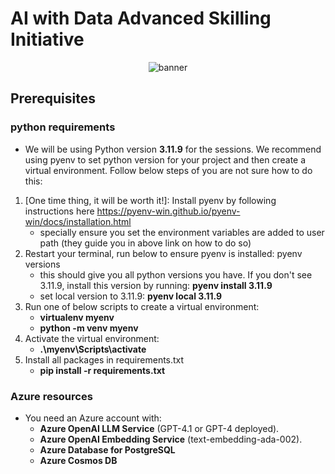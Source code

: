# **AI with Data Advanced Skilling Initiative**

<div align="center">
  <img src="https://raw.githubusercontent.com/mehrsa/AI_with_DB/refs/heads/main/banner_image.png?token=GHSAT0AAAAAADBR4Q3SRXFS735LIIAHF4242CIGHXQ" alt="banner">
</div>

## Prerequisites 

### python requirements

- We will be using Python version **3.11.9** for the sessions. We recommend using pyenv to set python version for your project and then create a virtual environment. Follow below steps of you are not sure how to do this:
1. [One time thing, it will be worth it!]: Install pyenv by following instructions here https://pyenv-win.github.io/pyenv-win/docs/installation.html
    - specially ensure you set the environment variables are added to user path (they guide you in above link on how to do so)
2. Restart your terminal, run below to ensure pyenv is installed: pyenv versions
    - this should give you all python versions you have. If you don't see 3.11.9, install this version by running: **pyenv install 3.11.9**
    - set local version to 3.11.9: **pyenv local 3.11.9**
3. Run one of below scripts to create a virtual environment: 
    - **virtualenv myenv**
    - **python -m venv myenv**
4. Activate the virtual environment:
    - **.\myenv\Scripts\activate**
5. Install all packages in requirements.txt
    - **pip install -r requirements.txt**

### Azure resources
- You need an Azure account with:
  - **Azure OpenAI LLM Service** (GPT-4.1 or GPT-4 deployed). 
  - **Azure OpenAI Embedding Service** (text-embedding-ada-002). 
  - **Azure Database for PostgreSQL** 
  - **Azure Cosmos DB**
